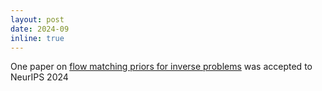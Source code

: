 ```yaml
---
layout: post
date: 2024-09
inline: true
---
```


One paper on [flow matching priors for inverse problems](https://arxiv.org/abs/2405.18816) was accepted to NeurIPS 2024
